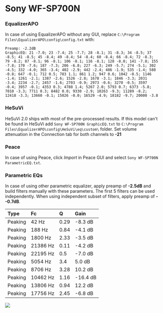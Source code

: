 # Sony WF-SP700N

### EqualizerAPO
In case of using EqualizerAPO without any GUI, replace `C:\Program Files\EqualizerAPO\config\config.txt`
with:
```
Preamp: -2.2dB
GraphicEQ: 21 -7.0; 23 -7.4; 25 -7.7; 28 -8.1; 31 -8.3; 34 -8.5; 37 -8.5; 41 -8.5; 45 -8.4; 49 -8.4; 54 -8.4; 60 -8.4; 66 -8.4; 72 -8.3; 79 -8.2; 87 -8.1; 96 -8.1; 106 -8.1; 116 -8.1; 128 -8.0; 141 -7.8; 155 -7.8; 170 -7.6; 187 -7.3; 206 -6.8; 227 -6.3; 249 -5.7; 274 -5.1; 302 -4.5; 332 -4.0; 365 -3.4; 402 -2.9; 442 -2.4; 486 -1.9; 535 -1.4; 588 -0.8; 647 -0.1; 712 0.5; 783 1.1; 861 1.2; 947 0.6; 1042 -0.5; 1146 -1.4; 1261 -2.1; 1387 -2.6; 1526 -2.8; 1678 -3.1; 1846 -3.3; 2031 -3.4; 2234 -2.7; 2457 -1.6; 2703 -0.9; 2973 -0.6; 3270 -0.5; 3597 -0.4; 3957 -0.1; 4353 0.3; 4788 1.4; 5267 2.0; 5793 0.7; 6373 -5.8; 7010 -3.3; 7711 0.3; 8482 0.0; 9330 -2.9; 10263 -9.3; 11289 -8.2; 12418 -3.3; 13660 -0.1; 15026 -0.0; 16529 -4.9; 18182 -9.7; 20000 -3.8
```

### HeSuVi
HeSuVi 2.0 ships with most of the pre-processed results. If this model can't be found in HeSuVi add
`Sony WF-SP700N GraphicEQ.txt` to `C:\Program Files\EqualizerAPO\config\HeSuVi\eq\custom\` folder.
Set volume attenuation in the Connection tab for both channels to **-21**

### Peace
In case of using Peace, click *Import* in Peace GUI and select `Sony WF-SP700N ParametricEQ.txt`.

### Parametric EQs
In case of using other parametric equalizer, apply preamp of **-2.5dB** and build filters manually
with these parameters. The first 5 filters can be used independently.
When using independent subset of filters, apply preamp of **--0.7dB**.

| Type    | Fc       |    Q | Gain     |
|:--------|:---------|:-----|:---------|
| Peaking | 42 Hz    | 0.29 | -8.3 dB  |
| Peaking | 188 Hz   | 0.84 | -4.1 dB  |
| Peaking | 1800 Hz  | 2.33 | -3.5 dB  |
| Peaking | 21386 Hz | 0.11 | -4.2 dB  |
| Peaking | 22195 Hz | 0.5  | -7.0 dB  |
| Peaking | 5054 Hz  | 3.4  | 5.0 dB   |
| Peaking | 8706 Hz  | 3.28 | 10.2 dB  |
| Peaking | 10462 Hz | 1.16 | -16.4 dB |
| Peaking | 13806 Hz | 0.94 | 12.2 dB  |
| Peaking | 17756 Hz | 2.45 | -6.8 dB  |

![](https://raw.githubusercontent.com/jaakkopasanen/AutoEq/master/results/rtings/avg/Sony%20WF-SP700N/Sony%20WF-SP700N.png)